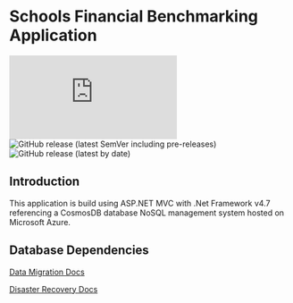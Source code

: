 # Schools Financial Benchmarking Application

[![Build Status](https://agilefactory.visualstudio.com/Financial%20Benchmarking/_apis/build/status/SFB.Web.Application?branchName=master)](https://agilefactory.visualstudio.com/Financial%20Benchmarking/_build/latest?definitionId=471&branchName=master) ![GitHub release (latest SemVer including pre-releases)](https://img.shields.io/github/v/release/DFEAGILEDEVOPS/schools-financial-benchmarking?include_prereleases) ![GitHub release (latest by date)](https://img.shields.io/github/v/release/DFEAGILEDEVOPS/schools-financial-benchmarking)

## Introduction
This application is build using ASP.NET MVC with .Net Framework v4.7 referencing a CosmosDB database NoSQL management system hosted on Microsoft Azure.

## Database Dependencies
[Data Migration Docs](data-migration.md)

[Disaster Recovery Docs](disaster-recovery.md)
    
